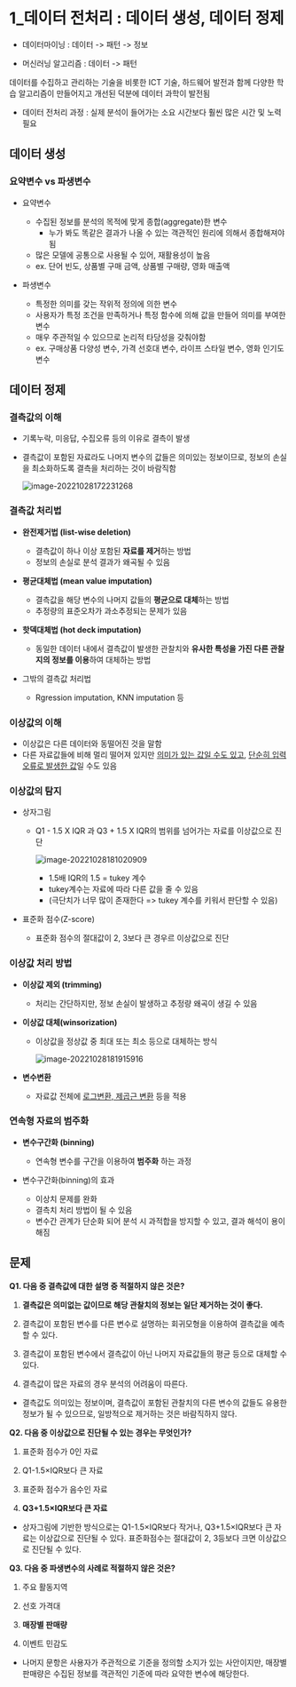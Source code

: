 # 1_데이터 전처리 : 데이터 생성, 데이터 정제



- 데이터마이닝 : 데이터 -> 패턴 -> 정보 

- 머신러닝 알고리즘 : 데이터 -> 패턴



데이터를 수집하고 관리하는 기술을 비롯한 ICT 기술, 하드웨어 발전과 함께 다양한 학습 알고리즘이 만들어지고 개선된 덕분에 데이터 과학이 발전됨



- 데이터 전처리 과정 : 실제 분석이 들어가는 소요 시간보다 훨씬 많은 시간 및 노력 필요



## 데이터 생성

### 요약변수 vs 파생변수

- 요약변수
  - 수집된 정보를 분석의 목적에 맞게 종합(aggregate)한 변수 
    - 누가 봐도 똑같은 결과가 나올 수 있는 객관적인 원리에 의해서 종합해져야 됨
  - 많은 모델에 공통으로 사용될 수 있어, 재활용성이 높음
  - ex. 단어 빈도, 상품별 구매 금액, 상품별 구매량, 영화 매출액



- 파생변수
  - 특정한 의미를 갖는 작위적 정의에 의한 변수
  - 사용자가 특정 조건을 만족하거나 특정 함수에 의해 값을 만들어 의미를 부여한 변수
  - 매우 주관적일 수 있으므로 논리적 타당성을 갖춰야함
  - ex. 구매상품 다양성 변수, 가격 선호대 변수, 라이프 스타일 변수, 영화 인기도 변수





## 데이터 정제

### 결측값의 이해

- 기록누락, 미응답, 수집오류 등의 이유로 결측이 발생

- 결측값이 포함된 자료라도 나머지 변수의 값들은 의미있는 정보이므로, 정보의 손실을 최소화하도록 결측을 처리하는 것이 바람직함

  ![image-20221028172231268](C:/Users/yes47/AppData/Roaming/Typora/typora-user-images/image-20221028172231268.png)



### 결측값 처리법

- **완전제거법 (list-wise deletion)**
  - 결측값이 하나 이상 포함된 **자료를 제거**하는 방법
  - 정보의 손실로 분석 결과가 왜곡될 수 있음



- **평균대체법 (mean value imputation)**
  - 결측값을 해당 변수의 나머지 값들의 **평균으로 대체**하는 방법
  - 추정량의 표준오차가 과소추정되는 문제가 있음



- **핫덱대체법 (hot deck imputation)**
  - 동일한 데이터 내에서 결측값이 발생한 관찰치와 **유사한 특성을 가진 다른 관찰지의 정보를 이용**하여 대체하는 방법



- 그밖의 결측값 처리법
  - Rgression imputation, KNN imputation 등



### 이상값의 이해

- 이상값은 다른 데이터와 동떨어진 것을 말함
- 다른 자료값들에 비해 멀리 떨어져 있지만 <u>의미가 있는 값일 수도 있고</u>, <u>단순히 입력 오류로 발생한 값</u>일 수도 있음



### 이상값의 탐지

- 상자그림

  - Q1 - 1.5 X IQR 과 Q3 + 1.5 X IQR의 범위를 넘어가는 자료를 이상값으로 진단

    ![image-20221028181020909](C:/Users/yes47/AppData/Roaming/Typora/typora-user-images/image-20221028181020909.png)

    - 1.5배 IQR의 1.5 = tukey 계수
    - tukey계수는 자료에 따라 다른 값을 줄 수 있음
    - (극단치가 너무 많이 존재한다 => tukey 계수를 키워서 판단할 수 있음)



- 표준화 점수(Z-score)
  - 표준화 점수의 절대값이 2, 3보다 큰 경우르 이상값으로 진단



### 이상값 처리 방법

- **이상값 제외 (trimming)**
  - 처리는 간단하지만, 정보 손실이 발생하고 추정량 왜곡이 생길 수 있음



- **이상값 대체(winsorization)**

  - 이상값을 정상값 중 최대 또는 최소 등으로 대체하는 방식

    ![image-20221028181915916](C:/Users/yes47/AppData/Roaming/Typora/typora-user-images/image-20221028181915916.png)

- **변수변환**
  - 자료값 전체에 <u>로그변환, 제곱근 변환</u> 등을 적용



### 연속형 자료의 범주화

- **변수구간화 (binning)**
  - 연속형 변수를 구간을 이용하여 **범주화** 하는 과정



- 변수구간화(binning)의 효과
  - 이상치 문제를 완화
  - 결측치 처리 방법이 될 수 있음
  - 변수간 관계가 단순화 되어 분석 시 과적합을 방지할 수 있고, 결과 해석이 용이해짐





## 문제

**Q1. 다음 중 결측값에 대한 설명 중 적절하지 않은 것은?**

1.  **결측값은 의미없는 값이므로 해당 관찰치의 정보는 일단 제거하는 것이 좋다.** 
2.  결측값이 포함된 변수를 다른 변수로 설명하는 회귀모형을 이용하여 결측값을 예측할 수 있다.

3.  결측값이 포함된 변수에서 결측값이 아닌 나머지 자료값들의 평균 등으로 대체할 수 있다.

4.  결측값이 많은 자료의 경우 분석의 어려움이 따른다.



- 결측값도 의미있는 정보이며, 결측값이 포함된 관찰치의 다른 변수의 값들도 유용한 정보가 될 수 있으므로, 일방적으로 제거하는 것은 바람직하지 않다.



**Q2. 다음 중 이상값으로 진단될 수 있는 경우는 무엇인가?**

1. 표준화 점수가 0인 자료

2. Q1-1.5×IQR보다 큰 자료

3. 표준화 점수가 음수인 자료

4. **Q3+1.5×IQR보다 큰 자료**



- 상자그림에 기반한 방식으로는 Q1-1.5×IQR보다 작거나, Q3+1.5×IQR보다 큰 자료는 이상값으로 진단될 수 있다. 표준화점수는 절대값이 2, 3등보다 크면 이상값으로 진단될 수 있다.



**Q3.  다음 중 파생변수의 사례로 적절하지 않은 것은?**

1. 주요 활동지역

2. 선호 가격대

3. **매장별 판매량**

4. 이벤트 민감도



- 나머지 문항은 사용자가 주관적으로 기준을 정의할 소지가 있는 사안이지만, 매장별 판매량은 수집된 정보를 객관적인 기준에 따라 요약한 변수에 해당한다.